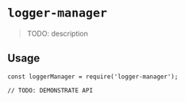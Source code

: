 # `logger-manager`

> TODO: description

## Usage

```
const loggerManager = require('logger-manager');

// TODO: DEMONSTRATE API
```

